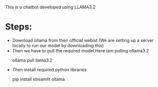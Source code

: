 <p>This is a chatbot developed using LLAMA3.2</p>
<h1>Steps:</h1>
<ul>
<li>Download ollama from their official webist (We are setting up a server locally to run our model by downloading this)</li>
<li>Then we have to pull the required model.Here iam pulling ollama3.2</li>
<p>ollama pull llama3.2</p>
<li>Then install required python libraries</li>
<p>pip install streamlit ollama</p>
</ul>

